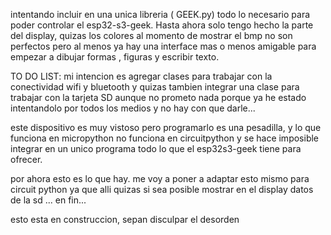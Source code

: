 intentando incluir en una unica libreria ( GEEK.py) todo lo necesario para poder controlar el esp32-s3-geek. 
Hasta ahora solo tengo hecho la parte del display, quizas los colores al momento de mostrar el bmp no son perfectos pero al menos ya hay una interface mas o menos amigable para empezar a dibujar formas , figuras y escribir texto.

TO DO LIST:
mi intencion es agregar clases para trabajar con la conectividad wifi y bluetooth y quizas tambien integrar una clase para trabajar con la tarjeta SD aunque no prometo nada porque ya he estado intentandolo por todos los medios y no hay con que darle...

este dispositivo es muy vistoso pero programarlo es una pesadilla, y lo que funciona en micropython no funciona en circuitpython y se hace imposible integrar en un unico programa todo lo que el esp32s3-geek tiene para ofrecer.

por ahora esto es lo que hay. 
me voy a poner a adaptar esto mismo para circuit python ya que alli quizas si sea posible mostrar en el display datos de la sd ... en fin...

esto esta en construccion, sepan disculpar el desorden
